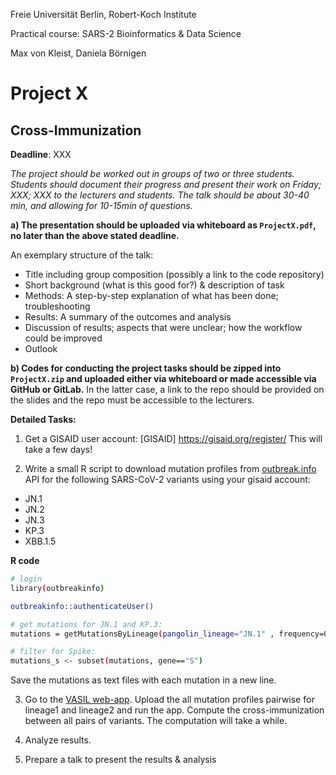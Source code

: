Freie Universität Berlin, Robert-Koch Institute

Practical course: SARS-2 Bioinformatics & Data Science

Max von Kleist, Daniela Börnigen


# Project X

## Cross-Immunization

**Deadline**: XXX


*The project should be worked out in groups of two or three students. Students should document their progress and present their work on Friday; XXX; XXX to the lecturers and students. The talk should be about 30-40 min, and allowing for 10-15min of questions.*


**a) The presentation should be uploaded via whiteboard as `ProjectX.pdf`, no later than the above stated deadline.**

An exemplary structure of the talk: 
*	Title including group composition (possibly a link to the code repository)
*	Short background (what is this good for?) & description of task
*	Methods: A step-by-step explanation of what has been done; troubleshooting
*	Results: A summary of the outcomes and analysis
*	Discussion of results; aspects that were unclear; how the workflow could be improved 
*	Outlook

**b) Codes for conducting the project tasks should be zipped into `ProjectX.zip` and uploaded either via whiteboard or made accessible via GitHub or GitLab.** In the latter case, a link to the repo should be provided on the slides and the repo must be accessible to the lecturers.

**Detailed Tasks:**

1) Get a GISAID user account: [GISAID] https://gisaid.org/register/
This will take a few days!

2) Write a small R script to download mutation profiles from [outbreak.info](https://outbreak.info/) API for the following SARS-CoV-2 variants using your gisaid account:

* JN.1
* JN.2
* JN.3
* KP.3
* XBB.1.5


__R code__
```bash
# login
library(outbreakinfo)

outbreakinfo::authenticateUser()

# get mutations for JN.1 and KP.3:
mutations = getMutationsByLineage(pangolin_lineage="JN.1" , frequency=0.75, logInfo = FALSE)

# filter for Spike:
mutations_s <- subset(mutations, gene=="S")
```

Save the mutations as text files with each mutation in a new line. 


3) Go to the [VASIL web-app](https://projects-raharinirina.pythonanywhere.com/vasil/FoldR_PNeut/). Upload the all mutation profiles pairwise for lineage1 and lineage2 and run the app. Compute the cross-immunization between all pairs of variants. 
The computation will take a while.

4) Analyze results.

5) Prepare a talk to present the results & analysis
